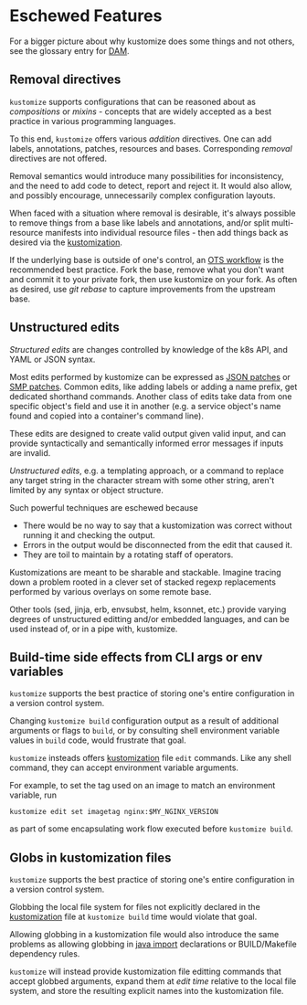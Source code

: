 # Eschewed Features

For a bigger picture about why kustomize
does some things and not others, see the
glossary entry for [DAM].

## Removal directives

`kustomize` supports configurations that can be reasoned about as
_compositions_ or _mixins_ - concepts that are widely accepted as
a best practice in various programming languages.

To this end, `kustomize` offers various _addition_ directives.  One
can add labels, annotations, patches, resources and bases.
Corresponding _removal_ directives are not offered.

Removal semantics would introduce many possibilities for
inconsistency, and the need to add code to detect, report and
reject it.  It would also allow, and possibly encourage,
unnecessarily complex configuration layouts.

When faced with a situation where removal is desirable, it's
always possible to remove things from a base like labels and
annotations, and/or split multi-resource manifests into individual
resource files - then add things back as desired via the
[kustomization].

If the underlying base is outside of one's control, an [OTS
workflow] is the recommended best practice.  Fork the base, remove
what you don't want and commit it to your private fork, then use
kustomize on your fork.  As often as desired, use _git rebase_ to
capture improvements from the upstream base.

## Unstructured edits

_Structured edits_ are changes controlled by
knowledge of the k8s API, and YAML or JSON syntax.

Most edits performed by kustomize can be expressed as
[JSON patches] or [SMP patches].  Common edits, like
adding labels or adding a name prefix, get dedicated 
shorthand commands.  Another class of edits take
data from one specific object's field and use it in
another (e.g. a service object's name found and
copied into a container's command line).

These edits are designed to create valid output
given valid input, and can provide syntactically
and semantically informed error messages if inputs
are invalid.

_Unstructured edits_, e.g. a templating approach,
or a command to replace any target string in the
character stream with some other string, aren't
limited by any syntax or object structure.
  
Such powerful techniques are eschewed because
- There would be no way to say that a kustomization
  was correct without running it and checking
  the output.
- Errors in the output would be
  disconnected from the edit that caused it.
- They are toil to maintain by a rotating
  staff of operators.
    
Kustomizations are meant to be sharable and stackable.
Imagine tracing down a problem rooted in a
clever set of stacked regexp replacements
performed by various overlays on some remote base. 

Other tools (sed, jinja, erb, envsubst, helm, ksonnet,
etc.) provide varying degrees of unstructured editting
and/or embedded languages, and can be used instead
of, or in a pipe with, kustomize.

## Build-time side effects from CLI args or env variables

`kustomize` supports the best practice of storing one's
entire configuration in a version control system.

Changing `kustomize build` configuration output as a result
of additional arguments or flags to `build`, or by
consulting shell environment variable values in `build`
code, would frustrate that goal.

`kustomize` insteads offers [kustomization] file `edit`
commands.  Like any shell command, they can accept
environment variable arguments.

For example, to set the tag used on an image to match an
environment variable, run

```
kustomize edit set imagetag nginx:$MY_NGINX_VERSION
```

as part of some encapsulating work flow executed before
`kustomize build`.


## Globs in kustomization files

`kustomize` supports the best practice of storing one's
entire configuration in a version control system.

Globbing the local file system for files not explicitly
declared in the [kustomization] file at `kustomize build` time
would violate that goal.

Allowing globbing in a kustomization file would also introduce
the same problems as allowing globbing in [java import]
declarations or BUILD/Makefile dependency rules.

`kustomize` will instead provide kustomization file editting
commands that accept globbed arguments, expand them at _edit
time_ relative to the local file system, and store the resulting
explicit names into the kustomization file.

[base]: glossary.md#base
[DAM]: glossary.md#declarative-application-management
[java import]: https://www.codebyamir.com/blog/pitfalls-java-import-wildcards
[JSON patches]: glossary.md#patchjson6902
[kustomization]: glossary.md#kustomization
[OTS workflow]: workflows.md#off-the-shelf-configuration
[SMP patches]: glossary.md#patchstrategicmerge
